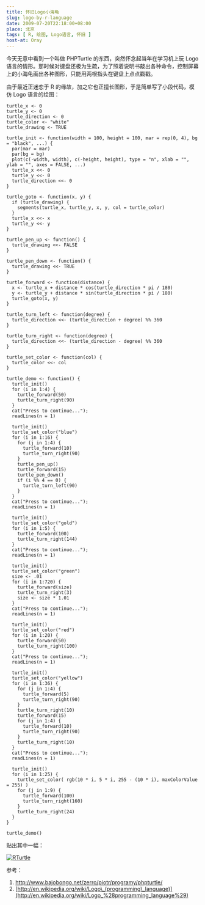 ```yaml
---
title: 怀旧Logo小海龟
slug: logo-by-r-language
date: 2009-07-20T22:18:00+08:00
place: 北京
tags: [ R, 绘图, Logo语言, 怀旧 ]
host-at: Oray
---
```

今天无意中看到一个叫做 PHPTurtle 的东西，突然怀念起当年在学习机上玩 Logo 语言的情形。那时候对键盘还极为生疏，为了照着说明书敲出各种命令，控制屏幕上的小海龟画出各种图形，只能用两根指头在键盘上点点戳戳。

由于最近正迷恋于 R 的缘故，加之它也正擅长图形，于是简单写了小段代码，模仿 Logo 语言的绘图：

    turtle_x <- 0
    turtle_y <- 0
    turtle_direction <- 0
    turtle_color <- "white"
    turtle_drawing <- TRUE

    turtle_init <- function(width = 100, height = 100, mar = rep(0, 4), bg = "black", ...) {
      par(mar = mar)
      par(bg = bg)
      plot(c(-width, width), c(-height, height), type = "n", xlab = "", ylab = "", axes = FALSE, ...)
      turtle_x <<- 0
      turtle_y <<- 0
      turtle_direction <<- 0
    }

    turtle_goto <- function(x, y) {
      if (turtle_drawing) {
        segments(turtle_x, turtle_y, x, y, col = turtle_color)
      }
      turtle_x <<- x
      turtle_y <<- y
    }

    turtle_pen_up <- function() {
      turtle_drawing <<- FALSE
    }

    turtle_pen_down <- function() {
      turtle_drawing <<- TRUE
    }

    turtle_forward <- function(distance) {
      x <- turtle_x + distance * cos(turtle_direction * pi / 180)
      y <- turtle_y + distance * sin(turtle_direction * pi / 180)
      turtle_goto(x, y)
    }

    turtle_turn_left <- function(degree) {
      turtle_direction <<- (turtle_direction + degree) %% 360
    }

    turtle_turn_right <- function(degree) {
      turtle_direction <<- (turtle_direction - degree) %% 360
    }

    turtle_set_color <- function(col) {
      turtle_color <<- col
    }

    turtle_demo <- function() {
      turtle_init()
      for (i in 1:4) {
        turtle_forward(50)
        turtle_turn_right(90)
      }
      cat("Press to continue...");
      readLines(n = 1)

      turtle_init()
      turtle_set_color("blue")
      for (i in 1:16) {
        for (j in 1:4) {
          turtle_forward(10)
          turtle_turn_right(90)
        }
        turtle_pen_up()
        turtle_forward(15)
        turtle_pen_down()
        if (i %% 4 == 0) {
          turtle_turn_left(90)
        }
      }
      cat("Press to continue...");
      readLines(n = 1)

      turtle_init()
      turtle_set_color("gold")
      for (i in 1:5) {
        turtle_forward(100)
        turtle_turn_right(144)
      }
      cat("Press to continue...");
      readLines(n = 1)

      turtle_init()
      turtle_set_color("green")
      size <- .01
      for (i in 1:720) {
        turtle_forward(size)
        turtle_turn_right(3)
        size <- size * 1.01
      }
      cat("Press to continue...");
      readLines(n = 1)

      turtle_init()
      turtle_set_color("red")
      for (i in 1:20) {
        turtle_forward(50)
        turtle_turn_right(100)
      }
      cat("Press to continue...");
      readLines(n = 1)

      turtle_init()
      turtle_set_color("yellow")
      for (i in 1:36) {
        for (j in 1:4) {
          turtle_forward(5)
          turtle_turn_right(90)
        }
        turtle_turn_right(10)
        turtle_forward(15)
        for (j in 1:4) {
          turtle_forward(10)
          turtle_turn_right(90)
        }
        turtle_turn_right(10)
      }
      cat("Press to continue...");
      readLines(n = 1)

      turtle_init()
      for (i in 1:25) {
        turtle_set_color( rgb(10 * i, 5 * i, 255 - (10 * i), maxColorValue = 255) )
        for (j in 1:9) {
          turtle_forward(100)
          turtle_turn_right(160)
        }
        turtle_turn_right(24)
      }
    }

    turtle_demo()

贴出其中一幅：

[![RTurtle](/images/2009/0720/RTurtle-300x295.jpg)](/images/2009/0720/RTurtle.jpg)

参考：

1. <http://www.bajobongo.net/zerro/piotr/programy/phpturtle/>
2. [http://en.wikipedia.org/wiki/Logo\_(programming\_language)](http://en.wikipedia.org/wiki/Logo_%28programming_language%29)
